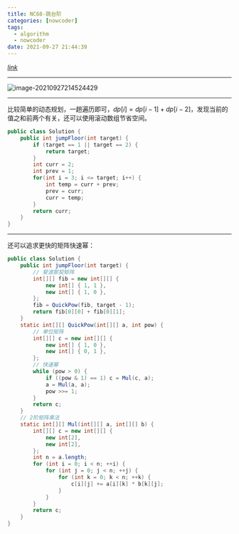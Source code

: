 ```yaml
---
title: NC68-跳台阶
categories: [nowcoder]
tags:
  - algorithm
  - nowcoder
date: 2021-09-27 21:44:39
---
```


[$link$](https://www.nowcoder.com/practice/8c82a5b80378478f9484d87d1c5f12a4?tpId=188&&tqId=38622&rp=1&ru=/activity/oj&qru=/ta/job-code-high-week/question-ranking)

<hr/>

![image-20210927214524429](https://gitee.com/cao_ziqiang/img/raw/master/20210927214524.png)

<hr/>

比较简单的动态规划，一趟遍历即可，$dp[i] = dp[i-1]+dp[i-2]$，发现当前的值之和前两个有关，还可以使用滚动数组节省空间。

```java
public class Solution {
    public int jumpFloor(int target) {
        if (target == 1 || target == 2) {
            return target;
        }
        int curr = 2;
        int prev = 1;
        for(int i = 3; i <= target; i++) {
            int temp = curr + prev;
            prev = curr;
            curr = temp;
        }
        return curr;
    }
}
```

<hr/>

还可以追求更快的矩阵快速幂：

```java
public class Solution {
    public int jumpFloor(int target) {
        // 斐波那契矩阵
        int[][] fib = new int[][] {
            new int[] { 1, 1 },
            new int[] { 1, 0 },
        };
        fib = QuickPow(fib, target - 1);
        return fib[0][0] + fib[0][1];
    }
    static int[][] QuickPow(int[][] a, int pow) {
        // 单位矩阵
        int[][] c = new int[][] {
            new int[] { 1, 0 },
            new int[] { 0, 1 },
        };
        // 快速幂
        while (pow > 0) {
            if ((pow & 1) == 1) c = Mul(c, a);
            a = Mul(a, a);
            pow >>= 1;
        }
        return c;
    }
    // 2阶矩阵乘法
    static int[][] Mul(int[][] a, int[][] b) {
        int[][] c = new int[][] {
            new int[2],
            new int[2],
        };
        int n = a.length;
        for (int i = 0; i < n; ++i) {
            for (int j = 0; j < n; ++j) {
                for (int k = 0; k < n; ++k) {
                    c[i][j] += a[i][k] * b[k][j];
                }
            }
        }
        return c;
    }
}
```

